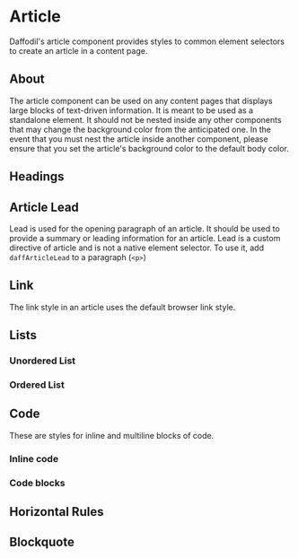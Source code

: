 # Article
Daffodil's article component provides styles to common element selectors to create an article in a content page.

## About
The article component can be used on any content pages that displays large blocks of text-driven information. It is meant to be used as a standalone element. It should not be nested inside any other components that may change the background color from the anticipated one. In the event that you must nest the article inside another component, please ensure that you set the article's background color to the default body color.

## Headings
<design-land-example-viewer-container example="article-headings"></design-land-example-viewer-container>

## Article Lead
Lead is used for the opening paragraph of an article. It should be used to provide a summary or leading information for an article. Lead is a custom directive of article and is not a native element selector. To use it, add `daffArticleLead` to a paragraph (`<p>`)

<design-land-example-viewer-container example="article-lead"></design-land-example-viewer-container>

## Link
The link style in an article uses the default browser link style.

<design-land-example-viewer-container example="article-link"></design-land-example-viewer-container>

## Lists

### Unordered List
<design-land-example-viewer-container example="article-ul"></design-land-example-viewer-container>

### Ordered List
<design-land-example-viewer-container example="article-ol"></design-land-example-viewer-container>

## Code
These are styles for inline and multiline blocks of code.

### Inline code
<design-land-example-viewer-container example="article-code-inline"></design-land-example-viewer-container>

### Code blocks
<design-land-example-viewer-container example="article-code-block"></design-land-example-viewer-container>

## Horizontal Rules
<design-land-example-viewer-container example="article-hr"></design-land-example-viewer-container>

## Blockquote
<design-land-example-viewer-container example="article-blockquote"></design-land-example-viewer-container>